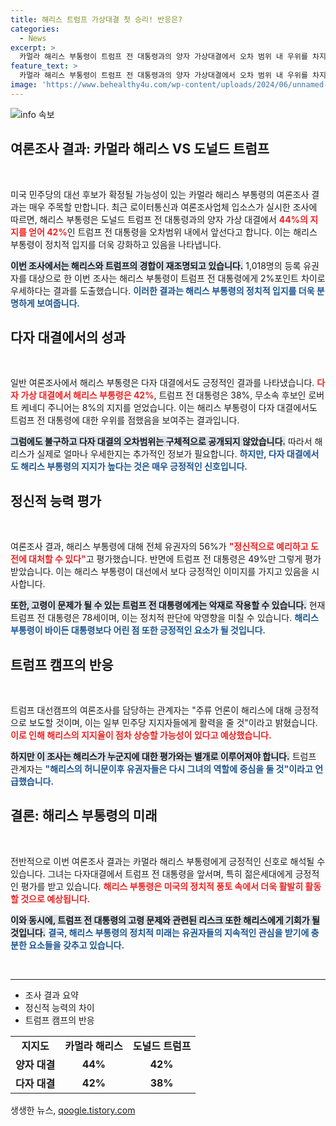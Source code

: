 ```yaml
---
title: 해리스 트럼프 가상대결 첫 승리! 반응은?
categories:
  - News
excerpt: >
  카멀라 해리스 부통령이 트럼프 전 대통령과의 양자 가상대결에서 오차 범위 내 우위를 차지하며 민주당의 새로운 기대주로 부상했습니다. 여론조사 결과, 해리스에 대한 유권자들의 긍정적 평가는 높아지고 있으며, 고령 리스크에 시달리는 트럼프에게 위협이 되고 있습니다. 클릭하여 자세한 내용을 확인하세요!
feature_text: >
  카멀라 해리스 부통령이 트럼프 전 대통령과의 양자 가상대결에서 오차 범위 내 우위를 차지하며 민주당의 새로운 기대주로 부상했습니다. 여론조사 결과, 해리스에 대한 유권자들의 긍정적 평가는 높아지고 있으며, 고령 리스크에 시달리는 트럼프에게 위협이 되고 있습니다. 클릭하여 자세한 내용을 확인하세요!
image: 'https://www.behealthy4u.com/wp-content/uploads/2024/06/unnamed-file.png'
---
```


<p><img src="https://www.behealthy4u.com/wp-content/uploads/2024/06/unnamed-file.png" alt="info 속보" /></p>

<h2 data-ke-size="size26">여론조사 결과: 카멀라 해리스 VS 도널드 트럼프</h2>

<p data-ke-size="size16">&nbsp;</p> 

<p>미국 민주당의 대선 후보가 확정될 가능성이 있는 카멀라 해리스 부통령의 여론조사 결과는 매우 주목할 만합니다. 최근 로이터통신과 여론조사업체 입소스가 실시한 조사에 따르면, 해리스 부통령은 도널드 트럼프 전 대통령과의 양자 가상 대결에서 <b><span style="color: #ee2323;">44%의 지지를 얻어 42%</span></b>인 트럼프 전 대통령을 오차범위 내에서 앞선다고 합니다. 이는 해리스 부통령이 정치적 입지를 더욱 강화하고 있음을 나타냅니다. </p>

<p><b><span style="background-color: #21538527;">이번 조사에서는 해리스와 트럼프의 경합이 재조명되고 있습니다.</span></b> 1,018명의 등록 유권자를 대상으로 한 이번 조사는 해리스 부통령이 트럼프 전 대통령에게 2%포인트 차이로 우세하다는 결과를 도출했습니다. <b><span style="color: #1a5490;">이러한 결과는 해리스 부통령의 정치적 입지를 더욱 분명하게 보여줍니다.</span></b> </p>

<h2 data-ke-size="size26">다자 대결에서의 성과</h2>

<p data-ke-size="size16">&nbsp;</p>

<p>일반 여론조사에서 해리스 부통령은 다자 대결에서도 긍정적인 결과를 나타냈습니다. <b><span style="color: #ee2323;">다자 가상 대결에서 해리스 부통령은 42%</span></b>, 트럼프 전 대통령은 38%, 무소속 후보인 로버트 케네디 주니어는 8%의 지지를 얻었습니다. 이는 해리스 부통령이 다자 대결에서도 트럼프 전 대통령에 대한 우위를 점했음을 보여주는 결과입니다. </p>

<p><b><span style="background-color: #21538527;">그럼에도 불구하고 다자 대결의 오차범위는 구체적으로 공개되지 않았습니다.</span></b> 따라서 해리스가 실제로 얼마나 우세한지는 추가적인 정보가 필요합니다. <b><span style="color: #1a5490;">하지만, 다자 대결에서도 해리스 부통령의 지지가 높다는 것은 매우 긍정적인 신호입니다.</span></b></p>

<h2 data-ke-size="size26">정신적 능력 평가</h2>

<p data-ke-size="size16">&nbsp;</p>

<p>여론조사 결과, 해리스 부통령에 대해 전체 유권자의 56%가 <b><span style="color: #ee2323;">"정신적으로 예리하고 도전에 대처할 수 있다"</span></b>고 평가했습니다. 반면에 트럼프 전 대통령은 49%만 그렇게 평가받았습니다. 이는 해리스 부통령이 대선에서 보다 긍정적인 이미지를 가지고 있음을 시사합니다. </p>

<p><b><span style="background-color: #21538527;">또한, 고령이 문제가 될 수 있는 트럼프 전 대통령에게는 악재로 작용할 수 있습니다.</span></b> 현재 트럼프 전 대통령은 78세이며, 이는 정치적 판단에 악영향을 미칠 수 있습니다. <b><span style="color: #1a5490;">해리스 부통령이 바이든 대통령보다 어린 점 또한 긍정적인 요소가 될 것입니다.</span></b></p>

<h2 data-ke-size="size26">트럼프 캠프의 반응</h2>

<p data-ke-size="size16">&nbsp;</p>

<p>트럼프 대선캠프의 여론조사를 담당하는 관계자는 "주류 언론이 해리스에 대해 긍정적으로 보도할 것이며, 이는 일부 민주당 지지자들에게 활력을 줄 것"이라고 밝혔습니다. <b><span style="color: #ee2323;">이로 인해 해리스의 지지율이 점차 상승할 가능성이 있다고 예상했습니다.</span></b></p>

<p><b><span style="background-color: #21538527;">하지만 이 조사는 해리스가 누군지에 대한 평가와는 별개로 이루어져야 합니다.</span></b> 트럼프 관계자는 <b><span style="color: #1a5490;">"해리스의 허니문이후 유권자들은 다시 그녀의 역할에 중심을 둘 것"이라고 언급했습니다.</span></b></p>

<h2 data-ke-size="size26">결론: 해리스 부통령의 미래</h2>

<p data-ke-size="size16">&nbsp;</p>

<p>전반적으로 이번 여론조사 결과는 카멀라 해리스 부통령에게 긍정적인 신호로 해석될 수 있습니다. 그녀는 다자대결에서 트럼프 전 대통령을 앞서며, 특히 젊은세대에게 긍정적인 평가를 받고 있습니다. <b><span style="color: #ee2323;">해리스 부통령은 미국의 정치적 풍토 속에서 더욱 활발히 활동할 것으로 예상됩니다.</span></b></p>

<p><b><span style="background-color: #21538527;">이와 동시에, 트럼프 전 대통령의 고령 문제와 관련된 리스크 또한 해리스에게 기회가 될 것입니다.</span></b> <b><span style="color: #1a5490;">결국, 해리스 부통령의 정치적 미래는 유권자들의 지속적인 관심을 받기에 충분한 요소들을 갖추고 있습니다.</span></b></p>

<p data-ke-size="size16">&nbsp;</p> 

<hr /> 

<ul>
  <li>조사 결과 요약</li>
  <li>정신적 능력의 차이</li>
  <li>트럼프 캠프의 반응</li>
</ul>

<table style="width: 100%;">
  <tr>
    <td style="text-align: center; height: 17px;"><b>지지도</b></td>
    <td style="text-align: center; height: 17px;"><b>카멀라 해리스</b></td>
    <td style="text-align: center; height: 17px;"><b>도널드 트럼프</b></td>
  </tr>
  <tr>
    <td style="text-align: center; height: 17px;"><b>양자 대결</b></td>
    <td style="text-align: center; height: 17px;"><b>44%</b></td>
    <td style="text-align: center; height: 17px;"><b>42%</b></td>
  </tr>
  <tr>
    <td style="text-align: center; height: 17px;"><b>다자 대결</b></td>
    <td style="text-align: center; height: 17px;"><b>42%</b></td>
    <td style="text-align: center; height: 17px;"><b>38%</b></td>
  </tr>
</table>
생생한 뉴스, <a href="https://qoogle.tistory.com" rel="dofollow">qoogle.tistory.com</a>


